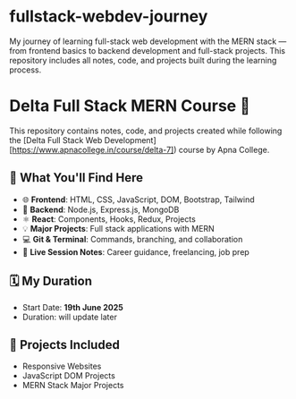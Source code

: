 # fullstack-webdev-journey
My journey of learning full-stack web development with the MERN stack — from frontend basics to backend development and full-stack projects. This repository includes all notes, code, and projects built during the learning process.

# Delta Full Stack MERN Course 🚀

This repository contains notes, code, and projects created while following the [Delta Full Stack Web Development][https://www.apnacollege.in/course/delta-7]) course by Apna College.

## 🧠 What You'll Find Here

- 🌐 **Frontend**: HTML, CSS, JavaScript, DOM, Bootstrap, Tailwind
- 🔧 **Backend**: Node.js, Express.js, MongoDB
- ⚛️ **React**: Components, Hooks, Redux, Projects
- 💡 **Major Projects**: Full stack applications with MERN
- 💻 **Git & Terminal**: Commands, branching, and collaboration
- 📝 **Live Session Notes**: Career guidance, freelancing, job prep


## 🗓 My Duration

- Start Date: **19th June 2025**
- Duration: will update later

## 🌟 Projects Included

- Responsive Websites
- JavaScript DOM Projects
- MERN Stack Major Projects

